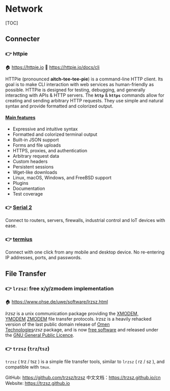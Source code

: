 # Network

[TOC]



## Connecter
### 👉 httpie
🏠 https://httpie.io
📂 https://httpie.io/docs/cli

HTTPie (pronounced **aitch-tee-tee-pie**) is a command-line HTTP client. Its goal is to make CLI interaction with web services as human-friendly as possible. HTTPie is designed for testing, debugging, and generally interacting with APIs & HTTP servers. The **`http`** & **`https`** commands allow for creating and sending arbitrary HTTP requests. They use simple and natural syntax and provide formatted and colorized output.

#### [Main features](https://httpie.io/docs/cli/main-features)
- Expressive and intuitive syntax
- Formatted and colorized terminal output
- Built-in JSON support
- Forms and file uploads
- HTTPS, proxies, and authentication
- Arbitrary request data
- Custom headers
- Persistent sessions
- Wget-like downloads
- Linux, macOS, Windows, and FreeBSD support
- Plugins
- Documentation
- Test coverage


### 👉 [Serial 2](https://www.decisivetactics.com/products/serial/)
Connect to routers, servers, firewalls, industrial control and IoT devices with ease.


### 👉 [termius](https://www.termius.com)
Connect with one click from any mobile and desktop device. No re-entering IP addresses, ports, and passwords.



## File Transfer
### 👉 `lrzsz`: free x/y/zmodem implementation
🏠 https://www.ohse.de/uwe/software/lrzsz.html

_lrzsz_ is a unix communication package providing the [XMODEM, YMODEM](ftp://ftp.std.com/obi/Standards/FileTransfer/YMODEM8.DOC.1.Z) [ZMODEM](http://www.easysw.com/~mike/serial/zmodem.html) file transfer protocols. lrzsz is a heavily rehacked version of the last public domain release of [Omen Technologies](http://www.omen.com/)_rzsz_ package, and is now [free software](http://www.gnu.ai.mit.edu/philosophy/free-sw.html) and released under the [GNU General Public Licence](http://www.gnu.ai.mit.edu/copyleft/gpl.html).


### 👉 `trzsz` (`trz`/`tsz`)
`trzsz` ( trz / tsz ) is a simple file transfer tools, similar to `lrzsz` ( rz / sz ), and compatible with `tmux`.

GitHub: <https://github.com/trzsz/trzsz>
中文文档：<https://trzsz.github.io/cn>
Website: <https://trzsz.github.io>


